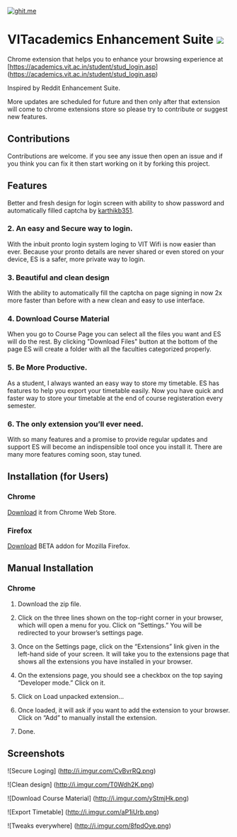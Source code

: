 
[![ghit.me](https://ghit.me/badge.svg?repo=rahulkapoor90/VITacademics-Enhancement-Suite)](https://ghit.me/repo/rahulkapoor90/VITacademics-Enhancement-Suite)

# VITacademics Enhancement Suite ![](http://i.imgur.com/BSu8VGu.png)

Chrome extension that helps you to enhance your browsing experience at [https://academics.vit.ac.in/student/stud_login.asp] (https://academics.vit.ac.in/student/stud_login.asp)

Inspired by Reddit Enhancement Suite.

More updates are scheduled for future and then only after that extension will come to chrome extensions store so please try to contribute
or suggest new features.

## Contributions

Contributions are welcome. if you see any issue then open an issue and if you think you can fix it then start working on it by forking this project.

## Features

Better and fresh design for login screen with ability to show password and automatically filled captcha by [karthikb351](https://github.com/karthikb351/AutoCaptcha-for-VITacademics/).

### 2. An easy and Secure way to login.

With the inbuit pronto login system loging to VIT Wifi is now easier than ever. Because your pronto details are never shared or even stored on your device, ES is a safer, more private way to login.

### 3. Beautiful and clean design

With the ability to automatically fill the captcha on page signing in now 2x more faster than before with a new clean and easy to use interface.

### 4. Download Course Material

When you go to Course Page	you can select all the files you want and ES will do the rest. By clicking "Download Files" button at the bottom of the page ES will create a folder with all the faculties categorized properly.

### 5. Be More Productive.

As a student, I always wanted an easy way to store my timetable. ES has features to help you export your timetable easily. Now you have quick and faster way to store your timetable at the end of course registeration every semester.

### 6. The only extension you’ll ever need.

With so many features and a promise to provide regular updates and support ES will become an indispensible tool once you install it. There are many more features coming soon, stay tuned.

Installation (for Users)
-------------------------

### Chrome
[Download](https://chrome.google.com/webstore/detail/vit-academics-enhancement/fdeagddeencldcpojhlngflmhipgkhbb?hl=en-US&gl=IN) it from Chrome Web Store.

### Firefox 

[Download](https://addons.mozilla.org/en-US/firefox/addon/vit-enhancement-suite/) BETA addon for Mozilla Firefox.



## Manual Installation

### Chrome

1. Download the zip file.

2. Click on the three lines shown on the top-right corner in your browser, which will open a menu for you. Click on “Settings.” You will be redirected to your browser’s settings page.

3. Once on the Settings page, click on the “Extensions” link given in the left-hand side of your screen. It will take you to the extensions page that shows all the extensions you have installed in your browser.

4. On the extensions page, you should see a checkbox on the top saying “Developer mode.” Click on it.

5. Click on Load unpacked extension...

6. Once loaded, it will ask if you want to add the extension to your browser. Click on “Add” to manually install the extension.

7. Done.


## Screenshots

![Secure Loging] (http://i.imgur.com/CvBvrRQ.png)

![Clean design] (http://i.imgur.com/T0Wdh2K.png)

![Download Course Material] (http://i.imgur.com/yStmjHk.png)

![Export Timetable] (http://i.imgur.com/aP1iUrb.png)

![Tweaks everywhere] (http://i.imgur.com/8fpdOye.png)
